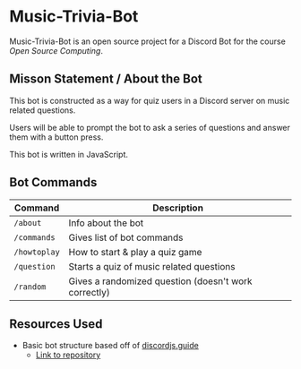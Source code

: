 # Music-Trivia-Bot

Music-Trivia-Bot is an open source project for a Discord Bot for the course *Open Source Computing*.

## Misson Statement / About the Bot

This bot is constructed as a way for quiz users in a Discord server on music related questions.

Users will be able to prompt the bot to ask a series of questions and answer them with a button press.

This bot is written in JavaScript.

## Bot Commands

| Command      | Description                 |
| ---          | ---                         |
| `/about`     | Info about the bot          |
| `/commands`  | Gives list of bot commands  |
| `/howtoplay` | How to start & play a quiz game |
| `/question`  | Starts a quiz of music related questions |
| `/random`    | Gives a randomized question (doesn't work correctly) |

## Resources Used

* Basic bot structure based off of [discordjs.guide](https://discordjs.guide/)
    * [Link to repository](https://github.com/discordjs/guide)